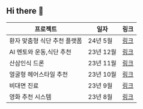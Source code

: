 ## Hi there 👋

<!--
**Whitejxcho/Whitejxcho** is a ✨ _special_ ✨ repository because its `README.md` (this file) appears on your GitHub profile.

Here are some ideas to get you started:

- 🔭 I’m currently working on ...
- 🌱 I’m currently learning ...
- 👯 I’m looking to collaborate on ...
- 🤔 I’m looking for help with ...
- 💬 Ask me about ...
- 📫 How to reach me: ...
- 😄 Pronouns: ...
- ⚡ Fun fact: ...
-->

프로젝트  | 일자 | 링크
---------  | ----|-----
환자 맞춤형 식단 추천 플랫폼 | 24년 5월 | [링크](https://github.com/Whitejxcho/Medi-co-food)
AI 멘토와 운동,식단 추천 | 23년 12월 | [링크](https://github.com/KimDong-gue/Healthy-Mento)
산삼인식 드론 | 23년 11월 | [링크](https://github.com/KimDong-gue/Ginseng_dectection)
얼굴형 헤어스타일 추천 | 23년 10월 | [링크](https://github.com/KimDong-gue/Shape_Of_U)
비대면 진료 | 23년 9월 | [링크](https://github.com/KimDong-gue/Healthy_Care)
영화 추천 시스템 | 23년 8월 | [링크](https://github.com/KimDong-gue/Command_Movie)
